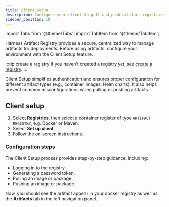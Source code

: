 ```yaml
---
title: Client Setup
description: Configure your client to pull and push artifact registries
sidebar_position: 10
---
```


import Tabs from '@theme/Tabs';
import TabItem from '@theme/TabItem';

Harness Artifact Registry provides a secure, centralized way to manage artifacts for deployments. Before using artifacts, configure your environment with the Client Setup feature. 

:::tip create a registry
If you haven’t created a registry yet, see [create a registry](/docs/artifact-registry/manage-registries/create-registry).
:::

Client Setup simplifies authentication and ensures proper configuration for different artifact types (e.g., container images, Helm charts). It also helps prevent common misconfigurations when pulling or pushing artifacts.

## Client setup
1. Select **Registries**, then select a container register of type `ARTIFACT REGISTRY`, e.g. Docker or Maven.
2. Select **Set up client**.
3. Follow the on-screen instructions.

### Configuration steps
The Client Setup process provides step-by-step guidance, including:
- Logging in to the registry.
- Generating a password token.
- Pulling an image or package.
- Pushing an image or package.

Now, you should see the artifact appear in your docker registry as well as the **Artifacts** tab in the left navigation panel.